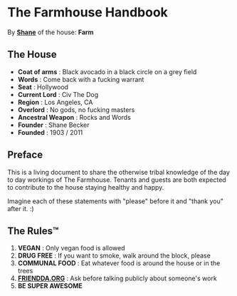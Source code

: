 # The Farmhouse Handbook

By **[Shane](http://iamshane.com)** of the house: **Farm**


## The House

* **Coat of arms**     : Black avocado in a black circle on a grey field
* **Words**            : Come back with a fucking warrant
* **Seat**             : Hollywood
* **Current Lord**     : Civ The Dog
* **Region**           : Los Angeles, CA
* **Overlord**         : No gods, no fucking masters
* **Ancestral Weapon** : Rocks and Words
* **Founder**          : Shane Becker
* **Founded**          : 1903 / 2011


## Preface

This is a living document to share the otherwise tribal knowledge of the day to day workings of The Farmhouse.
Tenants and guests are both expected to contribute to the house staying healthy and happy.

Imagine each of these statements with "please" before it and "thank you" after it. :)


## The Rules™

1.  **VEGAN**                               : Only vegan food is allowed
2.  **DRUG FREE**                           : If you want to smoke, walk around the block, please
3.  **COMMUNAL FOOD**                       : Eat whatever food is around the house or in the trees
4.  **[FRIENDDA.ORG](http://friendda.org)** : Ask before talking publicly about someone's work
5.  **BE SUPER AWESOME**

